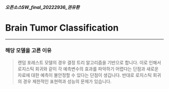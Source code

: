 ##### 오픈소스SW_final_20222936_권유환
# Brain Tumor Classification
-------------
### 해당 모델을 고른 이유
> 랜덤 포레스트 모델의 경우 결정 트리 알고리즘을 기반으로 합니다. 이로 인해서 로지스틱 회귀와 같이 각 예측변수의 효과를 파악하기 어렵다는 단점과 새로운 자료에 대한 예측이 
> 불안정할 수 있다는 단점이 생깁니다. 반대로 로지스틱 회귀의 경우 제한적인 표현력과 성능의 문제가 있습니다. 
